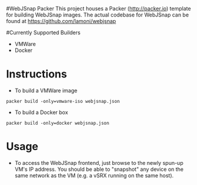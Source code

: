 #WebJSnap Packer
This project houses a Packer (http://packer.io) template for building WebJSnap images.  The actual codebase for WebJSnap can be found at https://github.com/lamoni/webjsnap

#Currently Supported Builders
- VMWare
- Docker

# Instructions
- To build a VMWare image
```
packer build -only=vmware-iso webjsnap.json
```

- To build a Docker box
```
packer build -only=docker webjsnap.json
```

# Usage
- To access the WebJSnap frontend, just browse to the newly spun-up VM's IP address.  You should be able to "snapshot" any device on the same network as the VM (e.g. a vSRX running on the same host).
